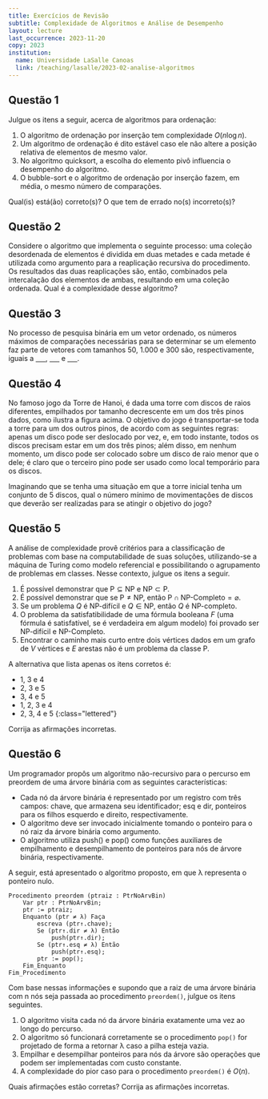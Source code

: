 ```yaml
---
title: Exercícios de Revisão
subtitle: Complexidade de Algoritmos e Análise de Desempenho
layout: lecture
last_occurrence: 2023-11-20
copy: 2023
institution:
  name: Universidade LaSalle Canoas
  link: /teaching/lasalle/2023-02-analise-algoritmos
---
```


## Questão 1

Julgue os itens a seguir, acerca de algoritmos para ordenação:

1. O algoritmo de ordenação por inserção tem complexidade $O(n\log{n})$.
2. Um algoritmo de ordenação é dito estável caso ele não altere a posição relativa de elementos de mesmo valor.
3. No algoritmo quicksort, a escolha do elemento pivô influencia o desempenho do algoritmo.
4. O bubble-sort e o algoritmo de ordenação por inserção fazem, em média, o mesmo número de comparações.

Qual(is) está(ão) correto(s)? O que tem de errado no(s) incorreto(s)?

## Questão 2

Considere o algoritmo que implementa o seguinte processo: uma coleção desordenada de elementos é dividida em duas metades e cada metade é utilizada como argumento para a reaplicação recursiva do procedimento. Os resultados das duas reaplicações são, então, combinados pela intercalação dos elementos de ambas, resultando em uma coleção ordenada. Qual é a complexidade desse algoritmo?

## Questão 3

No processo de pesquisa binária em um vetor ordenado, os números máximos de comparações necessárias para se determinar se um elemento faz parte de vetores com tamanhos 50, 1.000 e 300 são, respectivamente, iguais a <u>&nbsp;&nbsp;&nbsp;&nbsp;&nbsp;</u>, <u>&nbsp;&nbsp;&nbsp;&nbsp;&nbsp;</u> e <u>&nbsp;&nbsp;&nbsp;&nbsp;&nbsp;</u>.


## Questão 4

No famoso jogo da Torre de Hanoi, é dada uma torre com discos de raios diferentes, empilhados por tamanho decrescente em um dos três pinos dados, como ilustra a figura acima. O objetivo do jogo é transportar-se toda a torre para um dos outros pinos, de acordo com as seguintes regras: apenas um disco pode ser deslocado por vez, e, em todo instante, todos os discos precisam estar em um dos três pinos; além disso, em nenhum momento, um disco pode ser colocado sobre um disco de raio menor que o dele; é claro que o terceiro pino pode ser usado como local temporário para os discos.

Imaginando que se tenha uma situação em que a torre inicial tenha um conjunto de 5 discos, qual o número mínimo de movimentações de discos que deverão ser realizadas para se atingir o objetivo do jogo?


## Questão 5

A análise de complexidade provê critérios para a classificação de problemas com base na computabilidade de suas soluções, utilizando-se a máquina de Turing como modelo referencial e possibilitando o agrupamento de problemas em classes. Nesse
contexto, julgue os itens a seguir.

1. É possível demonstrar que $\text{P} \subseteq \text{NP}$ e $\text{NP} \subset \text{P}$.
2. É possível demonstrar que se $\text{P} \neq \text{NP}$, então $\text{P} \cap \text{NP-Completo} = \varnothing$.
3. Se um problema $Q$ é $\text{NP-difícil}$ e $Q \in \text{NP}$, então $Q$ é $\text{NP-completo}$.
4. O problema da satisfatibilidade de uma fórmula booleana $F$ (uma fórmula é satisfatível, se é verdadeira em algum modelo) foi provado ser $\text{NP-difícil}$ e $\text{NP-Completo}$.
5. Encontrar o caminho mais curto entre dois vértices dados em um grafo de $V$ vértices e $E$ arestas não é um problema da classe $\text{P}$.

A alternativa que lista apenas os itens corretos é:

* 1, 3 e 4
* 2, 3 e 5
* 3, 4 e 5
* 1, 2, 3 e 4
* 2, 3, 4 e 5
{:class="lettered"}

Corrija as afirmações incorretas.

## Questão 6

Um programador propôs um algoritmo não-recursivo para o percurso em preordem de uma árvore binária com as seguintes características:

* Cada nó da árvore binária é representado por um registro com três campos: chave, que armazena seu identificador; esq e dir, ponteiros para os filhos esquerdo e direito, respectivamente.
* O algoritmo deve ser invocado inicialmente tomando o ponteiro para o nó raiz da árvore binária como argumento.
* O algoritmo utiliza push() e pop() como funções auxiliares de empilhamento e desempilhamento de ponteiros para nós de árvore binária, respectivamente.

A seguir, está apresentado o algoritmo proposto, em que λ representa o ponteiro nulo.


```
Procedimento preordem (ptraiz : PtrNoArvBin)
    Var ptr : PtrNoArvBin;
    ptr := ptraiz;
    Enquanto (ptr ≠ λ) Faça
        escreva (ptr↑.chave);
        Se (ptr↑.dir ≠ λ) Então
            push(ptr↑.dir);
        Se (ptr↑.esq ≠ λ) Então
            push(ptr↑.esq);
        ptr := pop();
    Fim_Enquanto
Fim_Procedimento
```

Com base nessas informações e supondo que a raiz de uma árvore binária com n nós seja passada ao procedimento `preordem()`, julgue os itens seguintes.

1. O algoritmo visita cada nó da árvore binária exatamente uma vez ao longo do percurso.
2. O algoritmo só funcionará corretamente se o procedimento `pop()` for projetado de forma a retornar λ caso a pilha esteja vazia.
3. Empilhar e desempilhar ponteiros para nós da árvore são operações que podem ser implementadas com custo constante.
4. A complexidade do pior caso para o procedimento `preordem()` é $O(n)$.

Quais afirmações estão corretas? Corrija as afirmações incorretas.

